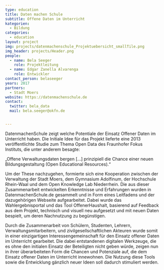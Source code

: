 ```yaml
---
type: education
title: Daten machen Schule
subtitle: Offene Daten im Unterricht
kategorien:
  - Bildung
categories:
  - education
layout: project
img: projects/datenmachenschule_Projektuebersicht_smallTile.png
img_header: projects/Header.png
people:
  - name: Bela Seeger
    role: Projektleitung
  - name: Edgar Zanella Alvarenga
    role: Entwickler
contact_person: belaseeger
years: 2017
partners:
  - Stadt Moers
website: https://datenmachenschule.de
contact:
  twitter: bela_data
  mail: bela.seeger@okfn.de


---
```

DatenmachenSchule zeigt welche Potentiale der Einsatz Offener Daten im Unterricht haben. 
Die Initiale Idee für das Projekt lieferte eine 2013 veröffentlichte Studie zum Thema Open Data des Fraunhofer Fokus Instituts, die unter anderem besagte:

„Offene Verwaltungsdaten bergen [...] prinzipiell die Chance einer neuen Bildungsgestaltung (Open Educational Resources).“

Um der These nachzugehen, formierte sich eine Kooperation zwischen der Verwaltung der Stadt Moers, dem Gymnasium Adolfinum, der Hochschule Rhein-Waal und dem Open Knowledge Lab Niederrhein. Die aus dieser Zusammenarbeit entwickelten Erkenntnisse und Erfahrungen wurden in DatenmachenSchule.de gesammelt und in Form eines Leitfadens und der dazugehörigen Webseite aufgearbeitet. Dabei wurde das Wahlergebnisportal und das Tool OffenerHaushalt, basierend auf Feedback aus dem Projekt, technisch und visuell neu aufgesetzt und mit neuen Daten bespielt, um deren Nachnutzung zu begünstigen.

Durch die Zusammenarbeit von Schülern, Studenten, Lehrern, Verwaltungsmitarbeitern, und zivilgesellschaftlichen Akteuren wurde somit in einer einzigartigen Interessengemeinschaft für den Einsatz offener Daten im Unterricht gearbeitet. Die dabei entstandenen digitalen Werkzeuge, die es ohne den initialen Einsatz der Beteiligten nicht geben würde, zeigen nun in ihrer überarbeiteten Form die Chancen und Potenziale auf, die dem Einsatz offener Daten im Unterricht innewohnen. Die Nutzung diese Tools sowie die Entwicklung gänzlich neuer Ideen soll dadurch stimuliert werden.